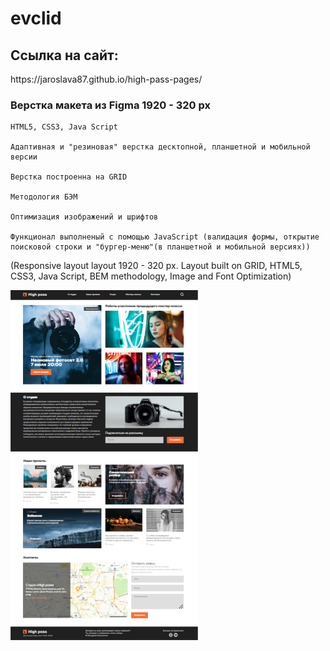# evclid
<h2>Cсылка на сайт:</h2> https://jaroslava87.github.io/high-pass-pages/

<h3>Верстка макета из Figma 1920 - 320 px</h3> 

	HTML5, CSS3, Java Script

	Адаптивная и "резиновая" верстка десктопной, планшетной и мобильной версии

	Верстка построенна на GRID

	Mетодология БЭМ

	Оптимизация изображений и шрифтов

	Функционал выполненый с помощью JavaScript (валидация формы, открытие поисковой строки и "бургер-меню"(в планшетной и мобильной версиях))
  			

(Responsive layout layout 1920 - 320 px. Layout built on GRID, HTML5, CSS3, Java Script, 
BEM methodology, Image and Font Optimization) 

<img src="https://github.com/jaroslava87/high-pass/blob/main/img/high-pass-preview.jpg" width="300px">
